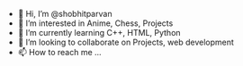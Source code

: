 - 👋 Hi, I’m @shobhitparvan
- 👀 I’m interested in Anime, Chess, Projects
- 🌱 I’m currently learning C++, HTML, Python
- 💞️ I’m looking to collaborate on Projects, web development
- 📫 How to reach me ...

<!---
shobhitparvan/shobhitparvan is a ✨ special ✨ repository because its `README.md` (this file) appears on your GitHub profile.
You can click the Preview link to take a look at your changes.
--->

